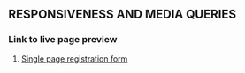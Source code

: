 ## RESPONSIVENESS AND MEDIA QUERIES

### Link to live page preview

1. [Single page registration form](https://amayomode.github.io/responsive%20page/)

   